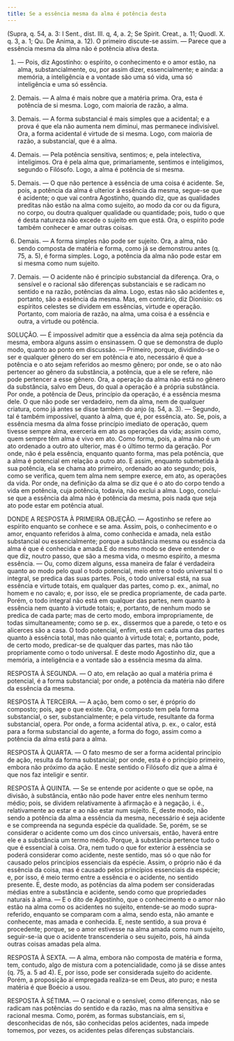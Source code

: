 ```yaml
---
title: Se a essência mesma da alma é potência desta
---
```


(Supra, q. 54, a. 3: I Sent., dist. III. q, 4, a. 2; Se Spirit. Creat., a. 11; Quodl. X. q. 3, a. 1; Qu. De Anima, a. 12).
  O primeiro discute-se assim. ― Parece que a essência mesma da alma não é potência ativa desta.  

1. ― Pois, diz Agostinho: o espírito, o conhecimento e o amor estão, na alma, substancialmente, ou, por assim dizer, essencialmente; e ainda: a memória, a inteligência e a vontade são uma só vida, uma só inteligência e uma só essência.  

2. Demais. ― A alma é mais nobre que a matéria prima. Ora, esta é potência de si mesma. Logo, com maioria de razão, a alma.  

3. Demais. ― A forma substancial é mais simples que a acidental; e a prova é que ela não aumenta nem diminui, mas permanece indivisível. Ora, a forma acidental é virtude de si mesma. Logo, com maioria de razão, a substancial, que é a alma.  

4. Demais. ― Pela potência sensitiva, sentimos; e, pela intelectiva, inteligimos. Ora é pela alma que, primariamente, sentimos e inteligimos, segundo o Filósofo. Logo, a alma é potência de si mesma.  

5. Demais. ― O que não pertence à essência de uma coisa é acidente. Se, pois, a potência da alma é ulterior à essência da mesma, segue-se que é acidente; o que vai contra Agostinho, quando diz, que as qualidades preditas não estão na alma como sujeito, ao modo da cor ou da figura, no corpo, ou doutra qualquer qualidade ou quantidade; pois, tudo o que é desta natureza não excede o sujeito em que está. Ora, o espírito pode também conhecer e amar outras coisas.  

6. Demais. ― A forma simples não pode ser sujeito. Ora, a alma, não sendo composta de matéria e forma, como já se demonstrou antes (q. 75, a. 5), é forma simples. Logo, a potência da alma não pode estar em si mesma como num sujeito.  

7. Demais. ― O acidente não é princípio substancial da diferença. Ora, o sensível e o racional são diferenças substanciais e se radicam no sentido e na razão, potências da alma. Logo, estas não são acidentes e, portanto, são a essência da mesma.  Mas, em contrário, diz Dionísio: os espíritos celestes se dividem em essências, virtude e operação. Portanto, com maioria de razão, na alma, uma coisa é a essência e outra, a virtude ou potência.  

SOLUÇÃO. ― É impossível admitir que a essência da alma seja potência da mesma, embora alguns assim o ensinassem. O que se demonstra de duplo modo, quanto ao ponto em discussão. ― Primeiro, porque, dividindo-se o ser e qualquer gênero do ser em potência e ato, necessário ê que a potência e o ato sejam referidos ao mesmo gênero; por onde, se o ato não pertencer ao gênero da substância, a potência, que a ele se refere, não pode pertencer a esse gênero. Ora, a operação da alma não está no gênero da substância, salvo em Deus, do qual a operação é a própria substância. Por onde, a potência de Deus, princípio da operação, é a essência mesma dele. O que não pode ser verdadeiro, nem da alma, nem de qualquer criatura, como já antes se disse também do anjo (q. 54, a. 3). ― Segundo, tal é também impossível, quanto à alma, que é, por essência, ato. Se, pois, a essência mesma da alma fosse princípio imediato de operação, quem tivesse sempre alma, exerceria em ato as operações da vida; assim como, quem sempre têm alma é vivo em ato. Como forma, pois, a alma não é um ato ordenado a outro ato ulterior, mas é o último termo da geração. Por onde, não é pela essência, enquanto quanto forma, mas pela potência, que a alma é potencial em relação a outro ato. E assim, enquanto submetida à sua potência, ela se chama ato primeiro, ordenado ao ato segundo; pois, como se verifica, quem tem alma nem sempre exerce, em ato, as operações da vida. Por onde, na definição da alma se diz que é o ato do corpo tendo a vida em potência, cuja potência, todavia, não exclui a alma. Logo, conclui-se que a essência da alma não é potência da mesma, pois nada que seja ato pode estar em potência atual.  

DONDE A RESPOSTA À PRIMEIRA OBJEÇÃO. ― Agostinho se refere ao espírito enquanto se conhece e se ama. Assim, pois, o conhecimento e o amor, enquanto referidos à alma, como conhecida e amada, nela estão substancial ou essencialmente; porque a substância mesma ou essência da alma é que é conhecida e amada.E do mesmo modo se deve entender o que diz, noutro passo, que são a mesma vida, o mesmo espírito, a mesma essência. ― Ou, como dizem alguns, essa maneira de falar é verdadeira quanto ao modo pelo qual o todo potencial, meio entre o todo universal ti o integral, se predica das suas partes. Pois, o todo universal está, na sua essência e virtude totais, em qualquer das partes, como p. ex., animal, no homem e no cavalo; e, por isso, ele se predica propriamente, de cada parte. Porém, o todo integral não está em qualquer das partes, nem quanto à essência nem quanto à virtude totais; e, portanto, de nenhum modo se predica de cada parte; mas de certo modo, embora impropriamente, de todas simultaneamente; como se p. ex., dissermos que a parede, o teto e os alicerces são a casa. O todo potencial, enfim, está em cada uma das partes quanto à essência total, mas não quanto à virtude total; e, portanto, pode, de certo modo, predicar-se de qualquer das partes, mas não tão propriamente como o todo universal. E deste modo Agostinho diz, que a memória, a inteligência e a vontade são a essência mesma da alma.  

RESPOSTA À SEGUNDA. ― O ato, em relação ao qual a matéria prima é potencial, é a forma substancial; por onde, a potência da matéria não difere da essência da mesma.  

RESPOSTA À TERCEIRA. ― A ação, bem como o ser, é próprio do composto; pois, age o que existe. Ora, o composto tem pela forma substancial, o ser, substancialmente; e pela virtude, resultante da forma substancial, opera. Por onde, a forma acidental ativa, p. ex., o calor, está para a forma substancial do agente, a forma do fogo, assim como a potência da alma está para a alma.  

RESPOSTA À QUARTA. ― O fato mesmo de ser a forma acidental princípio de ação, resulta da forma substancial; por onde, esta é o princípio primeiro, embora não próximo da ação. E neste sentido o Filósofo diz que a alma é que nos faz inteligir e sentir.  

RESPOSTA À QUINTA. ― Se se entende por acidente o que se opõe, na divisão, à substância, então não pode haver entre eles nenhum termo médio; pois, se dividem relativamente à afirmação e à negação, i. é., relativamente ao estar e ao não estar num sujeito. E, deste modo, não sendo a potência da alma a essência da mesma, necessário é seja acidente e se compreenda na segunda espécie da qualidade. Se, porém, se se considerar o acidente como um dos cinco universais, então, haverá entre ele e a substância um termo médio. Porque, à substância pertence tudo o que é essencial à coisa. Ora, nem tudo o que for exterior à essência se poderá considerar como acidente, neste sentido, mas só o que não for causado pelos princípios essenciais da espécie. Assim, o próprio não é da essência da coisa, mas é causado pelos princípios essenciais da espécie; e, por isso, é meio termo entre a essência e o acidente, no sentido presente. E, deste modo, as potências da alma podem ser consideradas médias entre a substância e acidente, sendo como que propriedades naturais à alma. ― E o dito de Agostinho, que o conhecimento e o amor não estão na alma como os acidentes no sujeito, entende-se ao modo supra-referido, enquanto se comparam com a alma, sendo esta, não amante e conhecente, mas amada e conhecida. E, neste sentido, a sua prova é procedente; porque, se o amor estivesse na alma amada como num sujeito, seguir-se-ia que o acidente transcenderia o seu sujeito, pois, há ainda outras coisas amadas pela alma.  

RESPOSTA À SEXTA. ― A alma, embora não composta de matéria e forma, tem, contudo, algo de mistura com a potencialidade, como já se disse antes (q. 75, a. 5 ad 4). E, por isso, pode ser considerada sujeito do acidente. Porém, a proposição aí empregada realiza-se em Deus, ato puro; e nesta matéria é que Boécio a usou.  

RESPOSTA À SÉTIMA. ― O racional e o sensível, como diferenças, não se radicam nas potências do sentido e da razão, mas na alma sensitiva e racional mesma. Como, porém, as formas substanciais, em si, desconhecidas de nós, são conhecidas pelos acidentes, nada impede tomemos, por vezes, os acidentes pelas diferenças substanciais.